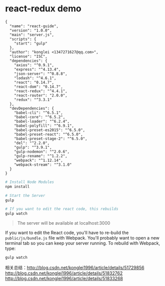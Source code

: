 # react-redux demo
```配置文件
{
  "name": "react-guide",
  "version": "1.0.0",
  "main": "server.js",
  "scripts": {
    "start": "gulp"
  },
  "author": "konglei <1347271627@qq.com>",
  "license": "ISC",
  "dependencies": {
    "axios": "^0.9.1",
    "express": "^4.13.4",
    "json-server": "^0.8.8",
    "lodash": "^4.6.1",
    "react": "0.14.7",
    "react-dom": "0.14.7",
    "react-redux": "^4.4.1",
    "react-router": "2.0.0",
    "redux": "^3.3.1"
  },
  "devDependencies": {
    "babel-cli": "^6.5.1",
    "babel-core": "^6.5.2",
    "babel-loader": "^6.2.4",
    "babel-polyfill": "^6.9.1",
    "babel-preset-es2015": "^6.5.0",
    "babel-preset-react": "^6.5.0",
    "babel-preset-stage-2": "^6.5.0",
    "del": "^2.2.0",
    "gulp": "^3.9.1",
    "gulp-nodemon": "^2.0.6",
    "gulp-rename": "^1.2.2",
    "webpack": "^1.12.14",
    "webpack-stream": "^3.1.0"
  }
}

```

```sh
# Install Node Modules
npm install

# Start the Server
gulp

# If you want to edit the react code, this rebuilds
gulp watch
```

> The server will be available at localhost:3000

If you want to edit the React code, you'll have to re-build the `public/js/bundle.js` file with Webpack. You'll probably want to open a new terminal tab so you can keep your server running. To rebuild with Webpack, type:

```sh
gulp watch
```

相关总结：http://blog.csdn.net/konglei1996/article/details/51729856
          http://blog.csdn.net/konglei1996/article/details/51832762
          http://blog.csdn.net/konglei1996/article/details/51833268

















